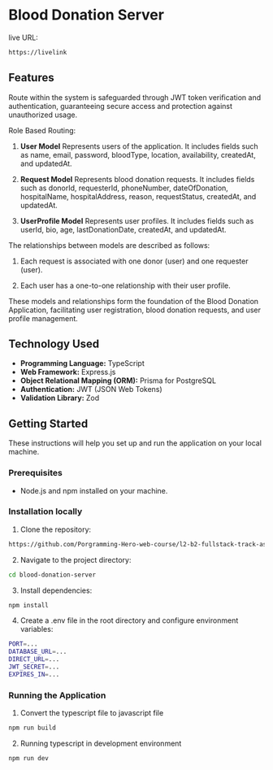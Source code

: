 # Blood Donation Server

live URL:

```bash
https://livelink
```

## Features

Route within the system is safeguarded through JWT token verification and authentication, guaranteeing secure access and protection against unauthorized usage.

Role Based Routing:

1. **User Model**
   Represents users of the application. It includes fields such as name, email, password, bloodType, location, availability, createdAt, and updatedAt.

2. **Request Model**
   Represents blood donation requests. It includes fields such as donorId, requesterId, phoneNumber, dateOfDonation, hospitalName, hospitalAddress, reason, requestStatus, createdAt, and updatedAt.

3. **UserProfile Model**
   Represents user profiles. It includes fields such as userId, bio, age, lastDonationDate, createdAt, and updatedAt.

The relationships between models are described as follows:

1. Each request is associated with one donor (user) and one requester (user).

2. Each user has a one-to-one relationship with their user profile.

These models and relationships form the foundation of the Blood Donation Application, facilitating user registration, blood donation requests, and user profile management.

## Technology Used

- **Programming Language:** TypeScript
- **Web Framework:** Express.js
- **Object Relational Mapping (ORM):** Prisma for PostgreSQL
- **Authentication:** JWT (JSON Web Tokens)
- **Validation Library:** Zod

## Getting Started

These instructions will help you set up and run the application on your local machine.

### Prerequisites

- Node.js and npm installed on your machine.

### Installation locally

1. Clone the repository:

```bash
https://github.com/Porgramming-Hero-web-course/l2-b2-fullstack-track-assignment-8-NaimurAlltime.git
```

2. Navigate to the project directory:

```bash
cd blood-donation-server
```

3. Install dependencies:

```bash
npm install
```

4. Create a .env file in the root directory and configure environment variables:

```bash
PORT=...
DATABASE_URL=...
DIRECT_URL=...
JWT_SECRET=...
EXPIRES_IN=...
```

### Running the Application

1. Convert the typescript file to javascript file

```bash
npm run build
```

2. Running typescript in development environment

```bash
npm run dev
```
